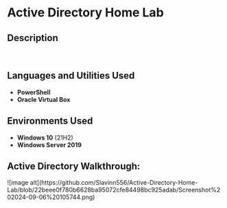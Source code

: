 <h1>Active Directory Home Lab</h1>

 
<h2>Description</h2>

<br />


<h2>Languages and Utilities Used</h2>

- <b>PowerShell</b> 
- <b>Oracle Virtual Box</b>

<h2>Environments Used </h2>

- <b>Windows 10</b> (21H2)
- <b>Windows Server 2019</b>
<h2>Active Directory Walkthrough:</h2>
![image alt](https://github.com/Slavinn556/Active-Directory-Home-Lab/blob/22beee0f780b6628ba95072cfe84498bc925adab/Screenshot%202024-09-06%20105744.png)

<!--
 ```diff
- text in red
+ text in green
! text in orange
# text in gray
@@ text in purple (and bold)@@
```
--!>
